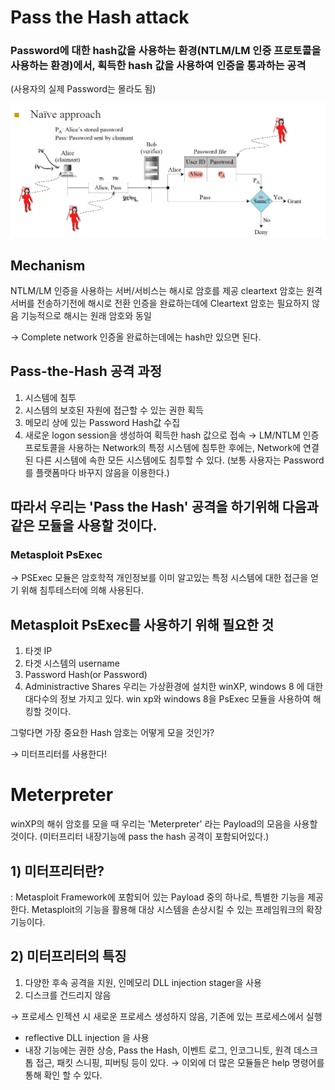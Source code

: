 # Pass the Hash attack

### Password에 대한 hash값을 사용하는 환경(NTLM/LM 인증 프로토콜을 사용하는 환경)에서, 획득한 hash 값을 사용하여 인증을 통과하는 공격 

(사용자의 실제 Password는 몰라도 됨)

![img](https://github.com/arad4228/2021_winter/blob/main/Kali_linux/Post%20Exploitation/Pass%20the%20Hash/passwordA.png)

## Mechanism
NTLM/LM 인증을 사용하는 서버/서비스는 해시로 암호를 제공
cleartext 암호는 원격 서버를 전송하기전에 해시로 전환
인증을 완료하는데에 Cleartext 암호는 필요하지 않음
기능적으로 해시는 원래 암호와 동일

→ Complete network 인증올 완료하는데에는 hash만 있으면 된다.
</br>

## Pass-the-Hash 공격 과정
1. 시스템에 침투
2. 시스템의 보호된 자원에 접근할 수 있는 권한 획득
3. 메모리 상에 있는 Password Hash값 수집
4. 새로운 logon session을 생성하여 획득한 hash 값으로 접속
→ LM/NTLM 인증 프로토콜을 사용하는 Network의 특정 시스템에 침투한 후에는, Network에 연결된 다른 시스템에 속한 모든 시스템에도 침투할 수 있다.
(보통 사용자는 Password를 플랫폼마다 바꾸지 않음을 이용한다.)

## 따라서 우리는 'Pass the Hash' 공격을 하기위해 다음과 같은 모듈을 사용할 것이다.

### Metasploit PsExec
→ PSExec 모듈은 암호학적 개인정보를 이미 알고있는 특정 시스템에 대한 접근을 얻기 위해 침투테스터에 의해 사용된다.

## Metasploit PsExec를 사용하기 위해 필요한 것
1. 타겟 IP
2. 타겟 시스템의 username
3. Password Hash(or Password)
4. Administractive Shares
우리는 가상환경에 설치한 winXP, windows 8 에 대한 대다수의 정보 가지고 있다. win xp와 windows 8을 PsExec 모듈을 사용하여 해킹할 것이다.

그렇다면 가장 중요한 Hash 암호는 어떻게 모을 것인가?

→ 미터프리터를 사용한다!
</br>

# Meterpreter
winXP의 해쉬 암호를 모을 때 우리는 'Meterpreter' 라는 Payload의 모음을 사용할 것이다. (미터프리터 내장기능에 pass the hash 공격이 포함되어있다.)
</br>

## 1) 미터프리터란?
: Metasploit Framework에 포함되어 있는 Payload 중의 하나로, 특별한 기능을 제공한다. Metasploit의 기능을 활용해 대상 시스템을 손상시킬 수 있는 프레임워크의 확장기능이다.
</br>

## 2) 미터프리터의 특징
1. 다양한 후속 공격을 지원, 인메모리 DLL injection stager을 사용
2. 디스크를 건드리지 않음

→ 프로세스 인젝션 시 새로운 프로세스 생성하지 않음, 기존에 있는 프로세스에서 실행
</br>

- reflective DLL injection 을 사용
- 내장 기능에는 권한 상승, Pass the Hash, 이벤트 로그, 인코그니토, 원격 데스크톱 접근, 패킷 스니핑, 피버팅 등이 있다.
→ 이외에 더 많은 모듈들은 help 명령어를 통해 확인 할 수 있다.

